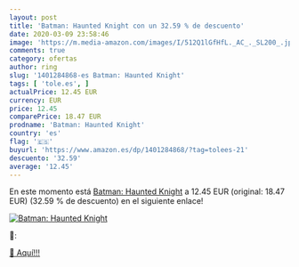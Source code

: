 ```yaml
---
layout: post
title: 'Batman: Haunted Knight con un 32.59 % de descuento'
date: 2020-03-09 23:58:46
image: 'https://m.media-amazon.com/images/I/512Q1lGfHfL._AC_._SL200_.jpg'
comments: true
category: ofertas
author: ring
slug: '1401284868-es Batman: Haunted Knight'
tags: [ 'tole.es', ]
actualPrice: 12.45 EUR
currency: EUR
price: 12.45
comparePrice: 18.47 EUR
prodname: 'Batman: Haunted Knight'
country: 'es'
flag: '🇪🇸'
buyurl: 'https://www.amazon.es/dp/1401284868/?tag=tolees-21'
descuento: '32.59'
average: '12.45'
---
```


En este momento está [Batman: Haunted Knight](https://www.amazon.es/dp/1401284868/?tag=tolees-21) a 12.45 EUR (original: 18.47 EUR) (32.59 %  de descuento) en el siguiente enlace!

[![Batman: Haunted Knight](https://m.media-amazon.com/images/I/512Q1lGfHfL._AC_._SL200_.jpg)](https://www.amazon.es/dp/1401284868/?tag=tolees-21)

🔎:


[🛒 Aquí!!!](https://www.amazon.es/dp/1401284868/?tag=tolees-21)
